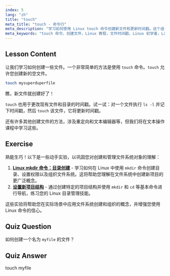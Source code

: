 ```yaml
---
index: 5
lang: "zh"
title: "touch"
meta_title: "touch - 命令行"
meta_description: "学习如何使用 Linux touch 命令创建新文件和更新时间戳。这个适合初学者的指南帮助您理解文件管理。"
meta_keywords: "touch 命令，创建文件，Linux 教程，文件时间戳，Linux 初学者，Linux 指南，基本命令"
---
```


## Lesson Content

让我们学习如何创建一些文件。一个非常简单的方法是使用 `touch` 命令。`touch` 允许您创建新的空文件。

```bash
touch mysuperduperfile
```

瞧，新文件就创建好了！

`touch` 也用于更改现有文件和目录的时间戳。试一试：对一个文件执行 `ls -l` 并记下时间戳，然后 `touch` 该文件，它将更新时间戳。

还有许多其他创建文件的方法，涉及重定向和文本编辑器等，但我们将在文本操作课程中学习这些。

## Exercise

熟能生巧！以下是一些动手实验，以巩固您对创建和管理文件系统对象的理解：

1. **[Linux mkdir 命令：目录创建](https://labex.io/zh/labs/linux-linux-mkdir-command-directory-creating-209739)** - 学习如何在 Linux 中使用 `mkdir` 命令创建目录、设置权限以及组织文件系统。这将帮助您理解在文件系统中创建新项目的更广泛概念。
2. **[设置新项目结构](https://labex.io/zh/labs/linux-setting-up-a-new-project-structure-387859)** - 通过创建特定的项目结构并使用 `mkdir` 和 `cd` 等基本命令进行导航，练习您的 Linux 目录管理技能。

这些实验将帮助您在实际场景中应用文件系统创建和组织的概念，并增强您使用 Linux 命令的信心。

## Quiz Question

如何创建一个名为 `myfile` 的文件？

## Quiz Answer

touch myfile
